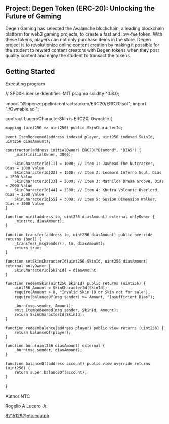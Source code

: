 ## Project: Degen Token (ERC-20): Unlocking the Future of Gaming
Degen Gaming has selected the Avalanche blockchain, a leading blockchain platform for web3 gaming projects, to create a fast and low-fee token. With these tokens, players can not only purchase items in the store. Degen project is to revolutionize online content creation by making it possible for the student to reward content creators with Degen tokens when they post quality content and enjoy the student to transact the tokens.

## Getting Started
Executing program

// SPDX-License-Identifier: MIT
pragma solidity ^0.8.0;

import "@openzeppelin/contracts/token/ERC20/ERC20.sol";
import "./Ownable.sol";


contract LuceroCharacterSkin is ERC20, Ownable {

    mapping (uint256 => uint256) public SkinCharacterId;

    event ItemRedeemed(address indexed player, uint256 indexed SkinId, uint256 diasAmount);

    constructor(address initialOwner) ERC20("Diamond", "DIAS") {
        _mint(initialOwner, 3000); 

        SkinCharacterId[11] = 1000; // Item 1: Jawhead The Nutcracker, Dias = 1000 Value 
        SkinCharacterId[22] = 1500; // Item 2: Leomord Inferno Soul, Dias = 1500 Value 
        SkinCharacterId[33] = 2000; // Item 3: Mathilda Dream Groove, Dias = 2000 Value 
        SkinCharacterId[44] = 2500; // Item 4: Khufra Volcanic Overlord, Dias = 2500 Value 
        SkinCharacterId[55] = 3000; // Item 5: Gusion Dimension Walker, Dias = 3000 Value 
    }

    function mint(address to, uint256 diasAmount) external onlyOwner {
        _mint(to, diasAmount);
    }

    function transfer(address to, uint256 diasAmount) public override returns (bool) {
        _transfer(_msgSender(), to, diasAmount);
        return true;
    }

    function setSkinCharacterId(uint256 SkinId, uint256 diasAmount) external onlyOwner {
        SkinCharacterId[SkinId] = diasAmount;
    }

    function redeemSkin(uint256 SkinId) public returns (uint256) {
        uint256 Amount = SkinCharacterId[SkinId];
        require(Amount > 0, "Invalid Skin ID or Skin not for sale");
        require(balanceOf(msg.sender) >= Amount, "Insufficient Dias");
        
        _burn(msg.sender, Amount);
        emit ItemRedeemed(msg.sender, SkinId, Amount);
        return SkinCharacterId[SkinId];
    }

    function redeemBalance(address player) public view returns (uint256) {
        return balanceOf(player);
    }

    function burn(uint256 diasAmount) external {
        _burn(msg.sender, diasAmount);
    }

    function balanceOf(address account) public view override returns (uint256) {
        return super.balanceOf(account);
    }
}


Author NTC

Rogelio A Lucero Jr.

8215129@ntc.edu.ph
